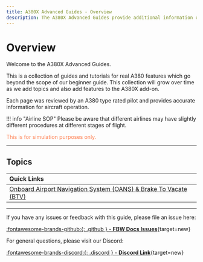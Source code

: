 ```yaml
---
title: A380X Advanced Guides - Overview
description: The A380X Advanced Guides provide additional information on how to operate the FlyByWire A380X aircraft beyond the Beginner Guide.
---
```


<link rel="stylesheet" href="../../../stylesheets/toc-tables.css">

# Overview

Welcome to the A380X Advanced Guides.

This is a collection of guides and tutorials for real A380 features which go beyond the scope of our beginner guide. This collection will grow over time as we add topics and also add features to the A380X add-on.

Each page was reviewed by an A380 type rated pilot and provides accurate information for aircraft operation.

!!! info "Airline SOP"
    Please be aware that different airlines may have slightly different procedures at different stages of flight.

<p style="color:coral;">This is for simulation purposes only.</p>

---

## Topics

| Quick Links                                    |
|:-----------------------------------------------|
| [Onboard Airport Navigation System (OANS) & Brake To Vacate (BTV)](oans-btv.md)              |

---

If you have any issues or feedback with this guide, please file an issue here:

[:fontawesome-brands-github:{: .github } -  **FBW Docs Issues**](https://github.com/flybywiresim/docs/issues){target=new}

For general questions, please visit our Discord:

[:fontawesome-brands-discord:{: .discord } - **Discord Link**](https://discord.gg/flybywire){target=new}

